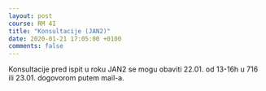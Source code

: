 ```yaml
---
layout: post
course: RM 4I
title: "Konsultacije (JAN2)"
date: 2020-01-21 17:05:00 +0100
comments: false
---
```


Konsultacije pred ispit u roku JAN2 se mogu obaviti 22.01. od 13-16h u 716 ili 23.01. 
dogovorom putem mail-a.